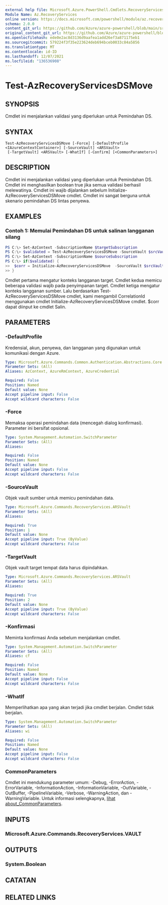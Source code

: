 ```yaml
---
external help file: Microsoft.Azure.PowerShell.Cmdlets.RecoveryServices.Backup.dll-Help.xml
Module Name: Az.RecoveryServices
online version: https://docs.microsoft.com/powershell/module/az.recoveryservices/test-azrecoveryservicesdsmove
schema: 2.0.0
content_git_url: https://github.com/Azure/azure-powershell/blob/main/src/RecoveryServices/RecoveryServices/help/Test-AzRecoveryServicesDSMove.md
original_content_git_url: https://github.com/Azure/azure-powershell/blob/main/src/RecoveryServices/RecoveryServices/help/Test-AzRecoveryServicesDSMove.md
ms.openlocfilehash: ede0e2ac8d3136d9aafea1add26ef3a871175eb1
ms.sourcegitcommit: 579224f3f35e223624deb694bceb0033c84a5856
ms.translationtype: MT
ms.contentlocale: id-ID
ms.lasthandoff: 12/07/2021
ms.locfileid: "136536908"
---
```

# Test-AzRecoveryServicesDSMove

## SYNOPSIS
Cmdlet ini menjalankan validasi yang diperlukan untuk Pemindahan DS.

## SYNTAX

```
Test-AzRecoveryServicesDSMove [-Force] [-DefaultProfile <IAzureContextContainer>] [-SourceVault] <ARSVault>
 [-TargetVault] <ARSVault> [-WhatIf] [-Confirm] [<CommonParameters>]
```

## DESCRIPTION
Cmdlet ini menjalankan validasi yang diperlukan untuk Pemindahan DS. Cmdlet ini menghasilkan boolean true jika semua validasi berhasil melewatinya. Cmdlet ini wajib dijalankan sebelum Initialize-AzRecoveryServicesDSMove cmdlet. Cmdlet ini sangat berguna untuk skenario pemindahan DS lintas penyewa.

## EXAMPLES

### Contoh 1: Memulai Pemindahan DS untuk salinan langganan silang
```powershell
PS C:\> Set-AzContext -SubscriptionName $targetSubscription
PS C:\> $validated = Test-AzRecoveryServicesDSMove -SourceVault $srcVault -TargetVault $trgVault -Force
PS C:\> Set-AzContext -SubscriptionName $sourceSubscription
PS C:\> if($validated) {
>>  $corr = Initialize-AzRecoveryServicesDSMove  -SourceVault $srcVault -TargetVault $trgVault
>> }
```

Cmdlet pertama mengatur konteks langganan target. Cmdlet kedua memicu beberapa validasi wajib pada penyimpanan target.
Cmdlet ketiga mengatur konteks langganan sumber.
Lalu berdasarkan Test-AzRecoveryServicesDSMove cmdlet, kami mengambil CorrelationId menggunakan cmdlet Initialize-AzRecoveryServicesDSMove cmdlet. $corr dapat diinput ke cmdlet Salin.

## PARAMETERS

### -DefaultProfile
Kredensial, akun, penyewa, dan langganan yang digunakan untuk komunikasi dengan Azure.

```yaml
Type: Microsoft.Azure.Commands.Common.Authentication.Abstractions.Core.IAzureContextContainer
Parameter Sets: (All)
Aliases: AzContext, AzureRmContext, AzureCredential

Required: False
Position: Named
Default value: None
Accept pipeline input: False
Accept wildcard characters: False
```

### -Force
Memaksa operasi pemindahan data (mencegah dialog konfirmasi).
Parameter ini bersifat opsional.

```yaml
Type: System.Management.Automation.SwitchParameter
Parameter Sets: (All)
Aliases:

Required: False
Position: Named
Default value: None
Accept pipeline input: False
Accept wildcard characters: False
```

### -SourceVault
Objek vault sumber untuk memicu pemindahan data.

```yaml
Type: Microsoft.Azure.Commands.RecoveryServices.ARSVault
Parameter Sets: (All)
Aliases:

Required: True
Position: 1
Default value: None
Accept pipeline input: True (ByValue)
Accept wildcard characters: False
```

### -TargetVault
Objek vault target tempat data harus dipindahkan.

```yaml
Type: Microsoft.Azure.Commands.RecoveryServices.ARSVault
Parameter Sets: (All)
Aliases:

Required: True
Position: 2
Default value: None
Accept pipeline input: True (ByValue)
Accept wildcard characters: False
```

### -Konfirmasi
Meminta konfirmasi Anda sebelum menjalankan cmdlet.

```yaml
Type: System.Management.Automation.SwitchParameter
Parameter Sets: (All)
Aliases: cf

Required: False
Position: Named
Default value: None
Accept pipeline input: False
Accept wildcard characters: False
```

### -WhatIf
Memperlihatkan apa yang akan terjadi jika cmdlet berjalan.
Cmdlet tidak berjalan.

```yaml
Type: System.Management.Automation.SwitchParameter
Parameter Sets: (All)
Aliases: wi

Required: False
Position: Named
Default value: None
Accept pipeline input: False
Accept wildcard characters: False
```

### CommonParameters
Cmdlet ini mendukung parameter umum: -Debug, -ErrorAction, -ErrorVariable, -InformationAction, -InformationVariable, -OutVariable, -OutBuffer, -PipelineVariable, -Verbose, -WarningAction, dan -WarningVariable. Untuk informasi selengkapnya, [lihat about_CommonParameters](http://go.microsoft.com/fwlink/?LinkID=113216).

## INPUTS

### Microsoft.Azure.Commands.RecoveryServices.VAULT

## OUTPUTS

### System.Boolean

## CATATAN

## RELATED LINKS

